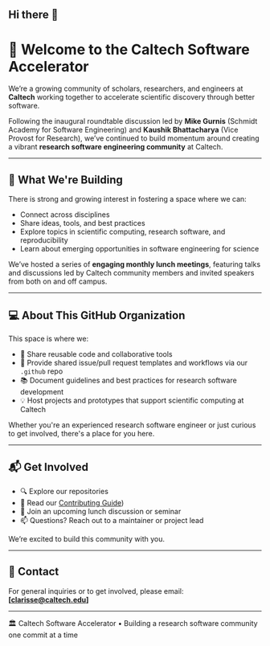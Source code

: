 ## Hi there 👋

# 👋 Welcome to the Caltech Software Accelerator

We’re a growing community of scholars, researchers, and engineers at **Caltech** working together to accelerate scientific discovery through better software.

Following the inaugural roundtable discussion led by **Mike Gurnis** (Schmidt Academy for Software Engineering) and **Kaushik Bhattacharya** (Vice Provost for Research), we’ve continued to build momentum around creating a vibrant **research software engineering community** at Caltech.

---

## 🌱 What We're Building

There is strong and growing interest in fostering a space where we can:

- Connect across disciplines
- Share ideas, tools, and best practices
- Explore topics in scientific computing, research software, and reproducibility
- Learn about emerging opportunities in software engineering for science

We’ve hosted a series of **engaging monthly lunch meetings**, featuring talks and discussions led by Caltech community members and invited speakers from both on and off campus.

---

## 💻 About This GitHub Organization

This space is where we:
- 🧰 Share reusable code and collaborative tools
- 🧵 Provide shared issue/pull request templates and workflows via our `.github` repo
- 📚 Document guidelines and best practices for research software development
- 💡 Host projects and prototypes that support scientific computing at Caltech

Whether you're an experienced research software engineer or just curious to get involved, there's a place for you here.

---

## 📬 Get Involved

- 🔍 Explore our repositories
- 📝 Read our [Contributing Guide](CONTRIBUTING.md))
- 💬 Join an upcoming lunch discussion or seminar
- 📫 Questions? Reach out to a maintainer or project lead

We’re excited to build this community with you.

---

## 🧭 Contact

For general inquiries or to get involved, please email: **[clarisse@caltech.edu]**

---

🏛️ Caltech Software Accelerator • Building a research software community one commit at a time

